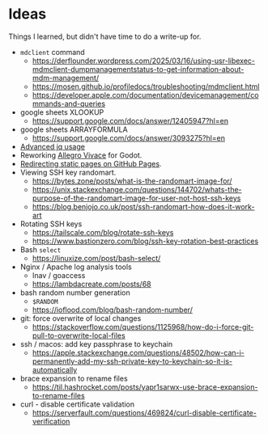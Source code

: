 # Ideas

Things I learned, but didn't have time to do a write-up for. 

* `mdclient` command
  * https://derflounder.wordpress.com/2025/03/16/using-usr-libexec-mdmclient-dumpmanagementstatus-to-get-information-about-mdm-management/
  * https://mosen.github.io/profiledocs/troubleshooting/mdmclient.html
  * https://developer.apple.com/documentation/devicemanagement/commands-and-queries
* google sheets XLOOKUP
  * https://support.google.com/docs/answer/12405947?hl=en
* google sheets ARRAYFORMULA
  * https://support.google.com/docs/answer/3093275?hl=en
* [Advanced jq usage](https://ioflood.com/blog/jq-select/)
* Reworking [Allegro Vivace](https://github.com/liballeg/allegro_wiki/wiki/Allegro-Vivace) for Godot.
* [Redirecting static pages on GitHub Pages](https://theorangeone.net/posts/redirecting-static-pages/).
* Viewing SSH key randomart. 
  * https://bytes.zone/posts/what-is-the-randomart-image-for/
  * https://unix.stackexchange.com/questions/144702/whats-the-purpose-of-the-randomart-image-for-user-not-host-ssh-keys
  * https://blog.benjojo.co.uk/post/ssh-randomart-how-does-it-work-art  
* Rotating SSH keys
  * https://tailscale.com/blog/rotate-ssh-keys
  * https://www.bastionzero.com/blog/ssh-key-rotation-best-practices
* Bash `select`
  * https://linuxize.com/post/bash-select/
* Nginx / Apache log analysis tools
  * lnav / goaccess
  * https://lambdacreate.com/posts/68
* bash random number generation
  * `$RANDOM`
  * https://ioflood.com/blog/bash-random-number/
* git: force overwrite of local changes
  * https://stackoverflow.com/questions/1125968/how-do-i-force-git-pull-to-overwrite-local-files
* ssh / macos: add key passphrase to keychain
  * https://apple.stackexchange.com/questions/48502/how-can-i-permanently-add-my-ssh-private-key-to-keychain-so-it-is-automatically
* brace expansion to rename files
  * https://til.hashrocket.com/posts/yapr1sarwx-use-brace-expansion-to-rename-files
* curl - disable certificate validation
  * https://serverfault.com/questions/469824/curl-disable-certificate-verification
